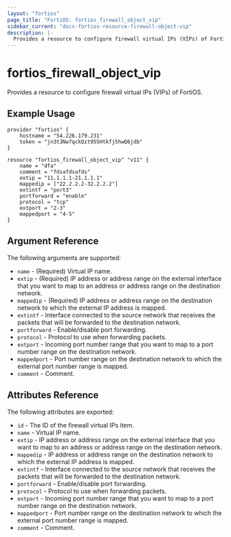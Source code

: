```yaml
---
layout: "fortios"
page_title: "FortiOS: fortios_firewall_object_vip"
sidebar_current: "docs-fortios-resource-firewall-object-vip"
description: |-
  Provides a resource to configure firewall virtual IPs (VIPs) of FortiOS.
---
```


# fortios_firewall_object_vip
Provides a resource to configure firewall virtual IPs (VIPs) of FortiOS.

## Example Usage
```hcl
provider "fortios" {
	hostname = "54.226.179.231"
	token = "jn3t3Nw7qckQzt955Htkfj5hwQ6jdb"	
}

resource "fortios_firewall_object_vip" "v11" {
	name = "dfa"
	comment = "fdsafdsafds"
	extip = "11.1.1.1-21.1.1.1"
	mappedip = ["22.2.2.2-32.2.2.2"]
	extintf = "port3"
	portforward = "enable"
	protocol = "tcp"
	extport = "2-3"
	mappedport = "4-5"
}
```

## Argument Reference
The following arguments are supported:
* `name` - (Required) Virtual IP name.
* `extip` - (Required) IP address or address range on the external interface that you want to map to an address or address range on the
destination network.
* `mappedip` - (Required) IP address or address range on the destination network to which the external IP address is mapped.
* `extintf` - Interface connected to the source network that receives the packets that will be forwarded to the destination network.
* `portforward` - Enable/disable port forwarding.
* `protocol` - Protocol to use when forwarding packets.
* `extport` - Incoming port number range that you want to map to a port number range on the destination network.
* `mappedport` - Port number range on the destination network to which the external port number range is mapped.
* `comment` - Comment.

## Attributes Reference
The following attributes are exported:
* `id` - The ID of the firewall virtual IPs item.
* `name` - Virtual IP name.
* `extip` - IP address or address range on the external interface that you want to map to an address or address range on the
destination network.
* `mappedip` - IP address or address range on the destination network to which the external IP address is mapped.
* `extintf` - Interface connected to the source network that receives the packets that will be forwarded to the destination network.
* `portforward` - Enable/disable port forwarding.
* `protocol` - Protocol to use when forwarding packets.
* `extport` - Incoming port number range that you want to map to a port number range on the destination network.
* `mappedport` - Port number range on the destination network to which the external port number range is mapped.
* `comment` - Comment.

